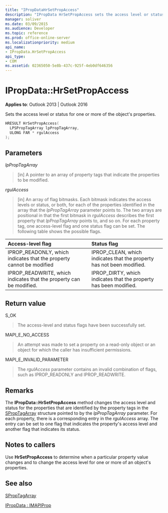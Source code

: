 ```yaml
---
title: "IPropDataHrSetPropAccess"
description: "IPropData HrSetPropAccess sets the access level or status for one or more of the object's properties."
manager: soliver
ms.date: 03/09/2015
ms.audience: Developer
ms.topic: reference
ms.prod: office-online-server
ms.localizationpriority: medium
api_name:
- IPropData.HrSetPropAccess
api_type:
- COM
ms.assetid: 02365050-5e8b-437c-925f-4eb0df646356
---
```


# IPropData::HrSetPropAccess

  
  
**Applies to**: Outlook 2013 | Outlook 2016 
  
Sets the access level or status for one or more of the object's properties.
  
```cpp
HRESULT HrSetPropAccess(
  LPSPropTagArray lpPropTagArray,
  ULONG FAR * rgulAccess
);
```

## Parameters

 _lpPropTagArray_
  
> [in] A pointer to an array of property tags that indicate the properties to be modified. 
    
 _rgulAccess_
  
> [in] An array of flag bitmasks. Each bitmask indicates the access levels or status, or both, for each of the properties identified in the array that the  _lpPropTagArray_ parameter points to. The two arrays are positional in that the first bitmask in  _rgulAccess_ describes the first property that  _lpPropTagArray_ points to, and so on. For each property tag, one access-level flag and one status flag can be set. The following table shows the possible flags. 
    
|**Access-level flag**|**Status flag**|
|:-----|:-----|
|IPROP_READONLY, which indicates that the property cannot be modified  <br/> |IPROP_CLEAN, which indicates that the property has not been modified. |
|IPROP_READWRITE, which indicates that the property can be modified. |IPROP_DIRTY, which indicates that the property has been modified. |
   
## Return value

S_OK 
  
> The access-level and status flags have been successfully set.
    
MAPI_E_NO_ACCESS 
  
> An attempt was made to set a property on a read-only object or an object for which the caller has insufficient permissions.
    
MAPI_E_INVALID_PARAMETER 
  
> The  _rgulAccess_ parameter contains an invalid combination of flags, such as IPROP_READONLY and IPROP_READWRITE. 
    
## Remarks

The **IPropData::HrSetPropAccess** method changes the access level and status for the properties that are identified by the property tags in the [SPropTagArray](sproptagarray.md) structure pointed to by the  _lpPropTagArray_ parameter. For each property, there is a corresponding entry in the _rgulAccess_ array. The entry can be set to one flag that indicates the property's access level and another flag that indicates its status. 
  
## Notes to callers

Use **HrSetPropAccess** to determine when a particular property value changes and to change the access level for one or more of an object's properties. 
  
## See also



[SPropTagArray](sproptagarray.md)
  
[IPropData : IMAPIProp](ipropdataimapiprop.md)


